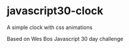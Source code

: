 # javascript30-clock

A simple clock with css animations

Based on Wes Bos Javascript 30 day challenge

